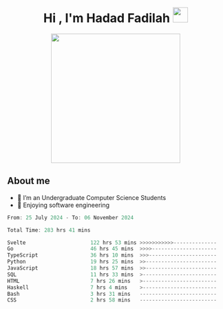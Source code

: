 <h1 align="center">Hi , I'm Hadad Fadilah <img src="https://media.giphy.com/media/hvRJCLFzcasrR4ia7z/giphy.gif" width="35"></h1>

<p align="center">
<img src="https://media.tenor.com/78dNivDemDAAAAAi/speech-bubble-venti.gif" width="300"/>    
</p>


##  About me
- 🔭 I’m an Undergraduate Computer Science Students
- 🌱 Enjoying software engineering

<!--START_SECTION:waka-->

```go
From: 25 July 2024 - To: 06 November 2024

Total Time: 283 hrs 41 mins

Svelte                     122 hrs 53 mins >>>>>>>>>>>--------------   43.02 %
Go                         46 hrs 45 mins  >>>>---------------------   16.37 %
TypeScript                 36 hrs 10 mins  >>>----------------------   12.67 %
Python                     19 hrs 25 mins  >>-----------------------   06.80 %
JavaScript                 18 hrs 57 mins  >>-----------------------   06.64 %
SQL                        11 hrs 33 mins  >------------------------   04.05 %
HTML                       7 hrs 26 mins   >------------------------   02.61 %
Haskell                    7 hrs 4 mins    >------------------------   02.47 %
Bash                       3 hrs 31 mins   -------------------------   01.23 %
CSS                        2 hrs 58 mins   -------------------------   01.04 %
```

<!--END_SECTION:waka-->




<!--
**Fadil-Tao/Fadil-Tao** is a ✨ _special_ ✨ repository because its `README.md` (this file) appears on your GitHub profile.


